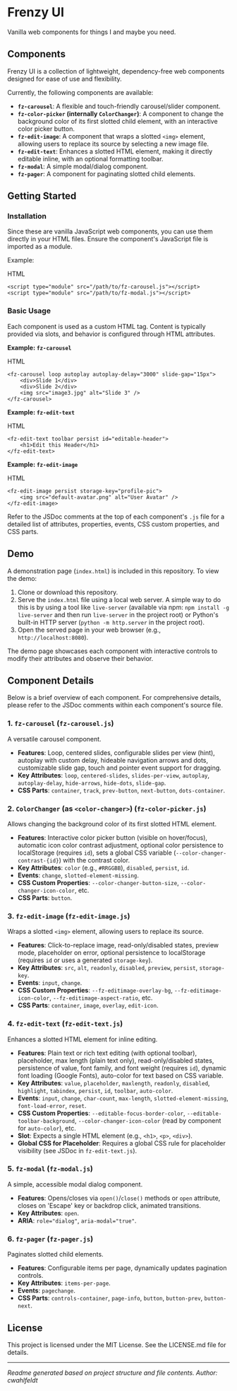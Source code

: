 Frenzy UI
=========

Vanilla web components for things I and maybe you need.

Components
----------

Frenzy UI is a collection of lightweight, dependency-free web components designed for ease of use and flexibility.

Currently, the following components are available:

*   **`fz-carousel`**: A flexible and touch-friendly carousel/slider component.
*   **`fz-color-picker` (internally `ColorChanger`)**: A component to change the background color of its first slotted child element, with an interactive color picker button.
*   **`fz-edit-image`**: A component that wraps a slotted `<img>` element, allowing users to replace its source by selecting a new image file.
*   **`fz-edit-text`**: Enhances a slotted HTML element, making it directly editable inline, with an optional formatting toolbar.
*   **`fz-modal`**: A simple modal/dialog component.
*   **`fz-pager`**: A component for paginating slotted child elements.

Getting Started
---------------

### Installation

Since these are vanilla JavaScript web components, you can use them directly in your HTML files. Ensure the component's JavaScript file is imported as a module.

Example:

HTML

    <script type="module" src="/path/to/fz-carousel.js"></script>
    <script type="module" src="/path/to/fz-modal.js"></script>

### Basic Usage

Each component is used as a custom HTML tag. Content is typically provided via slots, and behavior is configured through HTML attributes.

**Example: `fz-carousel`**

HTML

    <fz-carousel loop autoplay autoplay-delay="3000" slide-gap="15px">
        <div>Slide 1</div>
        <div>Slide 2</div>
        <img src="image3.jpg" alt="Slide 3" />
    </fz-carousel>

**Example: `fz-edit-text`**

HTML

    <fz-edit-text toolbar persist id="editable-header">
        <h1>Edit this Header</h1>
    </fz-edit-text>

**Example: `fz-edit-image`**

HTML

    <fz-edit-image persist storage-key="profile-pic">
        <img src="default-avatar.png" alt="User Avatar" />
    </fz-edit-image>

Refer to the JSDoc comments at the top of each component's `.js` file for a detailed list of attributes, properties, events, CSS custom properties, and CSS parts.

Demo
----

A demonstration page (`index.html`) is included in this repository. To view the demo:

1.  Clone or download this repository.
2.  Serve the `index.html` file using a local web server. A simple way to do this is by using a tool like `live-server` (available via npm: `npm install -g live-server` and then run `live-server` in the project root) or Python's built-in HTTP server (`python -m http.server` in the project root).
3.  Open the served page in your web browser (e.g., `http://localhost:8080`).

The demo page showcases each component with interactive controls to modify their attributes and observe their behavior.

Component Details
-----------------

Below is a brief overview of each component. For comprehensive details, please refer to the JSDoc comments within each component's source file.

### 1\. `fz-carousel` (`fz-carousel.js`)

A versatile carousel component.

*   **Features**: Loop, centered slides, configurable slides per view (hint), autoplay with custom delay, hideable navigation arrows and dots, customizable slide gap, touch and pointer event support for dragging.
*   **Key Attributes**: `loop`, `centered-slides`, `slides-per-view`, `autoplay`, `autoplay-delay`, `hide-arrows`, `hide-dots`, `slide-gap`.
*   **CSS Parts**: `container`, `track`, `prev-button`, `next-button`, `dots-container`.

### 2\. `ColorChanger` (as `<color-changer>`) (`fz-color-picker.js`)

Allows changing the background color of its first slotted HTML element.

*   **Features**: Interactive color picker button (visible on hover/focus), automatic icon color contrast adjustment, optional color persistence to localStorage (requires `id`), sets a global CSS variable (`--color-changer-contrast-{id}`) with the contrast color.
*   **Key Attributes**: `color` (e.g., `#RRGGBB`), `disabled`, `persist`, `id`.
*   **Events**: `change`, `slotted-element-missing`.
*   **CSS Custom Properties**: `--color-changer-button-size`, `--color-changer-icon-color`, etc.
*   **CSS Parts**: `button`.

### 3\. `fz-edit-image` (`fz-edit-image.js`)

Wraps a slotted `<img>` element, allowing users to replace its source.

*   **Features**: Click-to-replace image, read-only/disabled states, preview mode, placeholder on error, optional persistence to localStorage (requires `id` or uses a generated `storage-key`).
*   **Key Attributes**: `src`, `alt`, `readonly`, `disabled`, `preview`, `persist`, `storage-key`.
*   **Events**: `input`, `change`.
*   **CSS Custom Properties**: `--fz-editimage-overlay-bg`, `--fz-editimage-icon-color`, `--fz-editimage-aspect-ratio`, etc.
*   **CSS Parts**: `container`, `image`, `overlay`, `edit-icon`.

### 4\. `fz-edit-text` (`fz-edit-text.js`)

Enhances a slotted HTML element for inline editing.

*   **Features**: Plain text or rich text editing (with optional toolbar), placeholder, max length (plain text only), read-only/disabled states, persistence of value, font family, and font weight (requires `id`), dynamic font loading (Google Fonts), auto-color for text based on CSS variable.
*   **Key Attributes**: `value`, `placeholder`, `maxlength`, `readonly`, `disabled`, `highlight`, `tabindex`, `persist`, `id`, `toolbar`, `auto-color`.
*   **Events**: `input`, `change`, `char-count`, `max-length`, `slotted-element-missing`, `font-load-error`, `reset`.
*   **CSS Custom Properties**: `--editable-focus-border-color`, `--editable-toolbar-background`, `--color-changer-icon-color` (read by component for `auto-color`), etc.
*   **Slot**: Expects a single HTML element (e.g., `<h1>`, `<p>`, `<div>`).
*   **Global CSS for Placeholder**: Requires a global CSS rule for placeholder visibility (see JSDoc in `fz-edit-text.js`).

### 5\. `fz-modal` (`fz-modal.js`)

A simple, accessible modal dialog component.

*   **Features**: Opens/closes via `open()`/`close()` methods or `open` attribute, closes on 'Escape' key or backdrop click, animated transitions.
*   **Key Attributes**: `open`.
*   **ARIA**: `role="dialog"`, `aria-modal="true"`.

### 6\. `fz-pager` (`fz-pager.js`)

Paginates slotted child elements.

*   **Features**: Configurable items per page, dynamically updates pagination controls.
*   **Key Attributes**: `items-per-page`.
*   **Events**: `pagechange`.
*   **CSS Parts**: `controls-container`, `page-info`, `button`, `button-prev`, `button-next`.

License
-------

This project is licensed under the MIT License. See the LICENSE.md file for details.

* * *

_Readme generated based on project structure and file contents._ _Author: cwahlfeldt_
